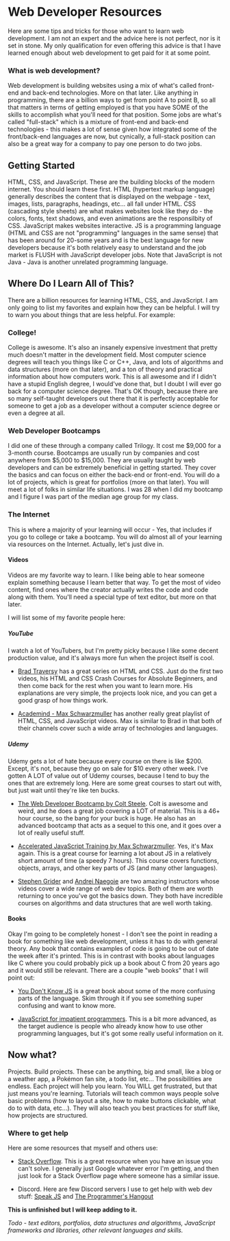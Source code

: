 # Web Developer Resources
Here are some tips and tricks for those who want to learn web development. I am not an expert and the advice here is not perfect, nor is
it set in stone. My only qualification for even offering this advice is that I have learned enough about web development to get paid for
it at some point.

### What is web development?
Web development is building websites using a mix of what's called front-end and back-end technologies. More on that later. Like anything
in programming, there are a billion ways to get from point A to point B, so all that matters in terms of getting employed is that you 
have SOME of the skills to accomplish what you'll need for that position. Some jobs are what's called "full-stack" which is a mixture of 
front-end and back-end technologies - this makes a lot of sense given how integrated some of the front/back-end languages are now, but
cynically, a full-stack position can also be a great way for a company to pay one person to do two jobs.

## Getting Started

HTML, CSS, and JavaScript. These are the building blocks of the modern internet. You should learn these first. HTML (hypertext markup
language) generally describes the content that is displayed on the webpage - text, images, lists, paragraphs, headings, etc... all fall 
under HTML. CSS (cascading style sheets) are what makes websites look like they do - the colors, fonts, text shadows, and even 
animations are the responsilbity of CSS. JavaScript makes websites interactive. JS is a programming language (HTML and CSS are not 
"programming" languages in the same sense) that has been around for 20-some years and is the best language for new developers because 
it's both relatively easy to understand and the job market is FLUSH with JavaScript developer jobs. Note that JavaScript is not Java - 
Java is another unrelated programming language.

## Where Do I Learn All of This?
There are a billion resources for learning HTML, CSS, and JavaScript. I am only going to list my favorites and explain how they can be 
helpful. I will try to warn you about things that are less helpful. For example:

### College!
College is awesome. It's also an insanely expensive investment that pretty much doesn't matter in the development field. Most computer 
science degrees will teach you things like C or C++, Java, and lots of algorithms and data structures (more on that later), and a ton of
theory and practical information about how computers work. This is all awesome and if I didn't have a stupid English degree, I would've 
done that, but I doubt I will ever go back for a computer science degree. That's OK though, because there are so many self-taught 
developers out there that it is perfectly acceptable for someone to get a job as a developer without a computer science degree or even a 
degree at all. 

### Web Developer Bootcamps
I did one of these through a company called Trilogy. It cost me $9,000 for a 3-month course. Bootcamps are usually run by companies and 
cost anywhere from $5,000 to $15,000. They are usually taught by web developers and can be extremely beneficial in getting started. They 
cover the basics and can focus on either the back-end or front-end. You will do a lot of projects, which is great for portfolios (more 
on that later). You will meet a lot of folks in similar life situations. I was 28 when I did my bootcamp and I figure I was part of the 
median age group for my class. 

### The Internet
This is where a majority of your learning will occur - Yes, that includes if you go to college or take a bootcamp. You will do almost 
all of your learning via resources on the Internet. Actually, let's just dive in.

#### Videos
Videos are my favorite way to learn. I like being able to hear someone explain something because I learn better that way. To get the 
most of video content, find ones where the creator actually writes the code and code along with them. You'll need a special type of
text editor, but more on that later.

I will list some of my favorite people here:

##### YouTube
I watch a lot of YouTubers, but I'm pretty picky because I like some decent production value, and it's always more fun when the 
project itself is cool. 
* [Brad Traversy](https://www.youtube.com/playlist?list=PLillGF-RfqbZTASqIqdvm1R5mLrQq79CU) has a great series on HTML and CSS. Just 
 do the first two videos, his HTML and CSS Crash Courses for Absolute Beginners, and then come back for the rest when you want to learn 
 more. His explanations are very simple, the projects look nice, and you can get a good grasp of how things work.
 
* [Academind - Max Schwarzmuller](https://www.youtube.com/playlist?list=PL55RiY5tL51rv_vo3TM3Byu71RYchX_l_) has another really great 
 playlist of HTML, CSS, and JavaScript videos. Max is similar to Brad in that both of their channels cover such a wide array of 
 technologies and languages.
 
 ##### Udemy
Udemy gets a lot of hate because every course on there is like $200. Except, it's not, because they go on sale for $10 every other 
 week. I've gotten A LOT of value out of Udemy courses, because I tend to buy the ones that are extremely long. Here are some great 
 courses to start out with, but just wait until they're like ten bucks.
 
* [The Web Developer Bootcamp by Colt Steele](https://www.udemy.com/the-web-developer-bootcamp/). Colt is awesome and weird, and he 
 does a great job covering a LOT of material. This is a 46+ hour course, so the bang for your buck is huge. He also has an advanced
 bootcamp that acts as a sequel to this one, and it goes over a lot of really useful stuff.
 
* [Accelerated JavaScript Training by Max Schwarzmuller](https://www.udemy.com/javascript-bootcamp-2016/). Yes, it's Max again. This
 is a great course for learning a lot about JS in a relatively short amount of time (a speedy 7 hours). This course covers functions,
 objects, arrays, and other key parts of JS (and many other languages).
 
 * [Stephen Grider](https://www.udemy.com/user/sgslo/) and [Andrei Naegoie](https://www.udemy.com/user/andrei-neagoie/) are two amazing
 instructors whose videos cover a wide range of web dev topics. Both of them are worth returning to once you've got the basics down. 
 They both have incredible courses on algorithms and data structures that are well worth taking. 
 
 #### Books
 Okay I'm going to be completely honest - I don't see the point in reading a book for something like web development, unless it has to
 do with general theory. Any book that contains examples of code is going to be out of date the week after it's printed. This is in 
 contrast with books about languages like C where you could probably pick up a book about C from 20 years ago and it would still be 
 relevant. There are a couple "web books" that I will point out:
 
 * [You Don't Know JS](https://github.com/getify/You-Dont-Know-JS) is a great book about some of the more confusing parts of the 
 language. Skim through it if you see something super confusing and want to know more.
 
 * [JavaScript for impatient programmers](http://exploringjs.com/impatient-js/). This is a bit more advanced, as the target audience is 
 people who already know how to use other programming languages, but it's got some really useful information on it.


## Now what?
Projects. Build projects. These can be anything, big and small, like a blog or a weather app, a Pokémon fan site, a todo list, etc... 
The possibilities are endless. Each project will help you learn. You WILL get frustrated, but that just means you're learning. Tutorials 
will teach common ways people solve basic problems (how to layout a site, how to make buttons clickable, what do to with data, etc...). 
They will also teach you best practices for stuff like, how projects are structured.

### Where to get help
Here are some resources that myself and others use: 
* [Stack Overflow](https://stackoverflow.com/). This is a great resource when you have an issue you can't solve. I generally just Google 
whatever error I'm getting, and then just look for a Stack Overflow page where someone has a similar issue.

* Discord. Here are few Discord servers I use to get help with web dev stuff: [Speak JS](https://discord.gg/Xdj4Yz) and [The Programmer's Hangout](https://discord.me/coding)

**This is unfinished but I will keep adding to it.**

*Todo - text editors, portfolios, data structures and algorithms, JavaScript frameworks and libraries, other relevant languages and 
skills.*
